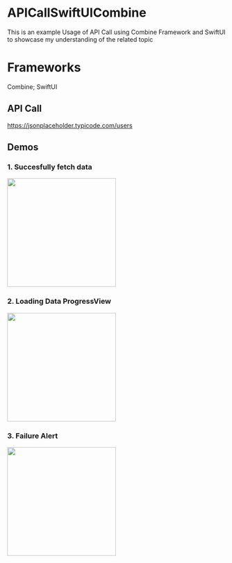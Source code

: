 # APICallSwiftUICombine
This is an example Usage of API Call using Combine Framework and SwiftUI to showcase my understanding of the related topic

# Frameworks
Combine; SwiftUI

## API Call
https://jsonplaceholder.typicode.com/users

## Demos
### 1. Succesfully fetch data
<img src="https://github.com/ceciliachenguo/APICallSwiftUICombine/assets/121702916/d08e3f38-5481-4a1b-a900-cac3d6e8c5d0" width="250">

### 2. Loading Data ProgressView
<img src="https://github.com/ceciliachenguo/APICallSwiftUICombine/assets/121702916/4fe6fece-b42a-4bb6-bc87-0f53157ead3a" width="250">

### 3. Failure Alert
<img src="https://github.com/ceciliachenguo/APICallSwiftUICombine/assets/121702916/2340a65f-8f6b-4f1e-8990-d7d5af7403cb" width="250">
